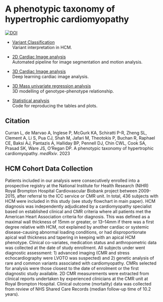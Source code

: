 # A phenotypic taxonomy of hypertrophic cardiomyopathy

[![DOI](https://zenodo.org/badge/426956166.svg)](https://zenodo.org/badge/latestdoi/426956166)

* [Variant Classification](https://github.com/ImperialCollegeLondon/HCM_expressivity/tree/master/variant_classification)  
Variant interpretation in HCM.  

* [2D Cardiac Image analysis](https://github.com/baiwenjia/ukbb_cardiac)   
Automated pipeline for image segmentation and motion analysis.  

* [3D Cardiac Image analysis](https://github.com/ImperialCollegeLondon/4DSegment2.0)  
Deep learning cardiac image analysis. 

* [3D Mass univariate regression analysis](https://github.com/ImperialCollegeLondon/HCM_expressivity/tree/master/3D_regression_analysis)  
3D modelling of genotype-phenotype relationship.  

* [Statistical analysis](https://github.com/ImperialCollegeLondon/HCM_expressivity/tree/master/statistical_analysis)  
Code for reproducing the tables and plots.

## Citation

Curran L, de Marvao A, Inglese P, McGurk KA, Schiratti P-R, Zheng SL, Clement A, Li S, Pua CJ, Shah M, Jafari M, Theotokis P, Buchan R, Raphael CE, Baksi AJ, Pantazis A, Halliday BP, Pennell DJ, Chin CWL,
Cook SA, Prasad SK, Ware JS, O’Regan DP. A phenotypic taxonomy of hypertrophic cardiomyopathy. _medRxiv_. 2023


## HCM Cohort Data Collection

Patients included in our analysis were consecutively enrolled into a prospective registry at the National Institute for Health Research (NIHR) Royal Brompton Hospital Cardiovascular Biobank project between 2009-2015, after referral to the ICC service or CMR unit. In total, 436 subjects with HCM were included in this study (see study flowchart in main paper). HCM diagnosis was independently adjudicated by a cardiomyopathy specialist based on established clinical and CMR criteria where all patients met the American Heart Association criteria for diagnosis. This was defined as a maximal wall thickness of 15mm or greater, or 13–14mm if there was a first degree relative with HCM, not explained by another cardiac or systemic disease-causing abnormal loading conditions, or had disproportionate apical wall thickness and tapering in keeping with an apical HCM phenotype. Clinical co-variates, medication status and anthropometric data was collected at the date of study enrollment. All subjects under went diagnostic assessment: 1) advanced imaging (CMR and stress echocardiography were LVOTO was suspected) and 2) genetic analysis of rare and common variants associated with cardiomyopathy. CMRs selected for analysis were those closest to the date of enrolment or the first diagnostic study available. 2D CMR measurements were extracted from clinical reports undertaken by experienced clinicians at the CMR unit at Royal Brompton Hospital.  Clinical outcome (mortality) data was collected from review of NHS Shared Care Records (median follow-up time of 10.2 years). 





